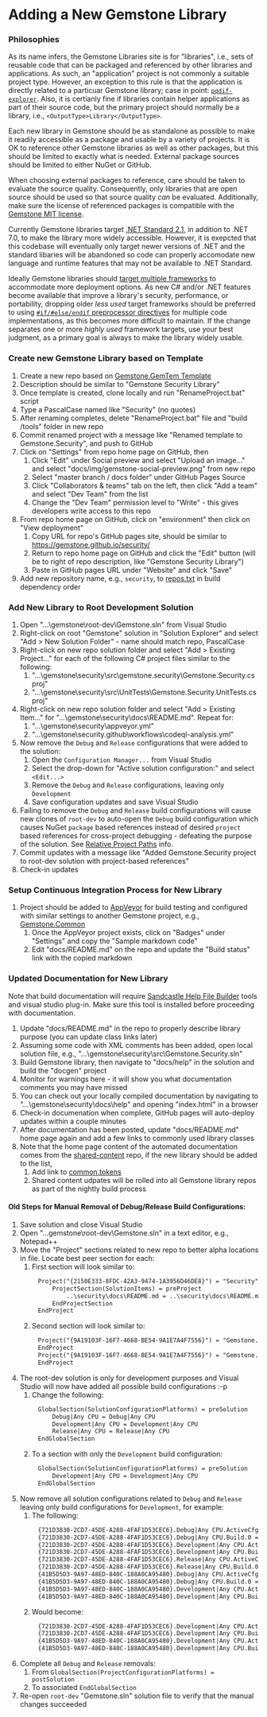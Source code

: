 # Adding a New Gemstone Library

### Philosophies

As its name infers, the Gemstone Libraries site is for "libraries", i.e., sets of reusable code that can be packaged and referenced by other libraries and applications. As such, an "application" project is not commonly a suitable project type. However, an exception to this rule is that the application is directly related to a particuar Gemstone library; case in point: [`pqdif-explorer`](https://github.com/gemstone/pqdif-explorer). Also, it is certianly fine if libraries contain helper applications as part of their source code, but the primary project should normally be a library, i.e., `<OutputType>Library</OutputType>`.

Each new library in Gemstone should be as standalone as possible to make it readily accessible as a package and usable by a variety of projects. It is OK to reference other Gemstone libraries as well as other packages, but this should be limited to exactly what is needed. External package sources should be limited to either NuGet or GitHub.

When choosing external packages to reference, care should be taken to evaluate the source quality. Consequently, only libraries that are open source should be used so that source quality _can_ be evaluated. Additionally, make sure the license of referenced packages is compatible with the [Gemstone MIT license]( https://github.com/gemstone/root-dev/blob/master/LICENSE).

Currently Gemstone libraries target [.NET Standard 2.1]( https://dotnet.microsoft.com/platform/dotnet-standard), in addition to .NET 7.0, to make the library more widely accessible. However, it is exepcted that this codebase will eventually only target newer versions of .NET and the standard libaries will be abandoned so code can properly accomodate new language and runtime features that may not be available to .NET Standard.

Ideally Gemstone libraries should [target multiple frameworks]( https://docs.microsoft.com/en-us/dotnet/standard/frameworks) to accommodate more deployment options. As new C# and/or .NET features become available that improve a library's security, performance, or portability, dropping older _less used_ target frameworks should be preferred to using [`#if/#else/endif` preprocessor directives]( https://docs.microsoft.com/en-us/dotnet/csharp/language-reference/preprocessor-directives/preprocessor-if) for multiple code implementations, as this becomes more difficult to maintain. If the change separates one or more _highly used_ framework targets, use your best judgment, as a primary goal is always to make the library widely usable.

### Create new Gemstone Library based on Template
 
1. Create a new repo based on [Gemstone.GemTem Template](https://github.com/gemstone/gemtem/generate)
2. Description should be similar to "Gemstone Security Library"
3. Once template is created, clone locally and run "RenameProject.bat" script
4. Type a PascalCase named like "Security" (no quotes)
5. After renaming completes, delete "RenameProject.bat" file and "build /tools" folder in new repo
6. Commit renamed project with a message like "Renamed template to Gemstone.Security", and push to GitHub
7. Click on "Settings" from repo home page on GitHub, then
   1. Click "Edit" under Social preview and select "Upload an image..." and select "docs/img/gemstone-social-preview.png" from new repo
   2. Select "master branch / docs folder" under GitHub Pages Source
   3. Click "Collaborators & teams" tab on the left, then click "Add a team" and select "Dev Team" from the list
   4. Change the "Dev Team" permission level to "Write" - this gives developers write access to this repo
8. From repo home page on GitHub, click on "environment" then click on "View deployment"
   1. Copy URL for repo's GitHub pages site, should be similar to https://gemstone.github.io/security/
   2. Return to repo home page on GitHub and click the "Edit" button (will be to right of repo description, like "Gemstone Security Library")
   3. Paste in GitHub pages URL under "Website" and click "Save"
9. Add new repository name, e.g., `security`, to [repos.txt](https://github.com/gemstone/root-dev/blob/master/repos.txt) in build dependency order
 
### Add New Library to Root Development Solution
 
1. Open "...\gemstone\root-dev\Gemstone.sln" from Visual Studio
2. Right-click on root "Gemstone" solution in "Solution Explorer" and select "Add > New Solution Folder" - name should match repo, PascalCase
3. Right-click on new repo solution folder and select "Add > Existing Project..." for each of the following C# project files similar to the following:
   1. "...\gemstone\security\src\gemstone.security\Gemstone.Security.csproj"
   2. "...\gemstone\security\src\UnitTests\Gemstone.Security.UnitTests.csproj"
4. Right-click on new repo solution folder and select "Add > Existing Item..." for "...\gemstone\security\docs\README.md". Repeat for:
   1. "...\gemstone\security\appveyor.yml"
   2. "...\gemstone\security\.github\workflows\codeql-analysis.yml"
5. Now remove the `Debug` and `Release` configurations that were added to the solution:
   1. Open the `Configuration Manager...` from Visual Studio
   2. Select the drop-down for "Active solution configuration:" and select `<Edit...>`
   3. Remove the `Debug` and `Release` configurations, leaving only `Development`
   4. Save configuration updates and save Visual Studio
6. Failing to remove the `Debug` and `Release` build configurations will cause new clones of `root-dev` to auto-open the `Debug` build configuration which causes NuGet `package` based references instead of desired `project` based references for cross-project debugging - defeating the purpose of the solution. See [Relative Project Paths](README.md#relative-project-paths) info.
7. Commit updates with a message like "Added Gemstone.Security project to root-dev solution with project-based references"
8. Check-in updates
 
### Setup Continuous Integration Process for New Library
 
1. Project should be added to [AppVeyor](https://www.appveyor.com/) for build testing and configured with similar settings to another Gemstone project, e.g., [Gemstone.Common](https://ci.appveyor.com/project/ritchiecarroll/common)
   1. Once the AppVeyor project exists, click on "Badges" under "Settings" and copy the "Sample markdown code"
   2. Edit "docs/README.md" on the repo and update the "Build status" link with the copied markdown
 
### Updated Documentation for New Library
 
Note that build documentation will require [Sandcastle Help File Builder](https://github.com/EWSoftware/SHFB/releases) tools and visual studio plug-in.
Make sure this tool is installed before proceeding with documentation.
 
1. Update "docs/README.md" in the repo to properly describe library purpose (you can update class links later)
2. Assuming some code with XML comments has been added, open local solution file, e.g., "...\gemstone\security\src\Gemstone.Security.sln"
3. Build Gemstone library, then navigate to "docs/help" in the solution and build the "docgen" project
4. Monitor for warnings here - it will show you what documentation comments you may have missed
5. You can check out your locally compiled documentation by navigating to "...\gemstone\security\docs\help\" and opening "index.html" in a browser
6. Check-in documenation when complete, GitHub pages will auto-deploy updates within a couple minutes
7. After documentation has been posted, update "docs/README.md" home page again and add a few links to commonly used library classes
8. Note that the home page content of the automated documentation comes from the [shared-content](https://github.com/gemstone/shared-content) repo, if the new library should be added to the list,
   1. Add link to [common.tokens](https://github.com/gemstone/shared-content/blob/master/src/DocGen/common.tokens)
   2. Shared content udpates will be rolled into all Gemstone library repos as part of the nightly build process

#### Old Steps for Manual Removal of Debug/Release Build Configurations:

1. Save solution and close Visual Studio
2. Open "...gemstone\root-dev\Gemstone.sln" in a text editor, e.g., Notepad++
3. Move the "Project" sections related to new repo to better alpha locations in file. Locate best peer section for each:
   1. First section will look similar to:   
   ```xml
        Project("{2150E333-8FDC-42A3-9474-1A3956D46DE8}") = "Security", "Security", "{AC074377-1D21-43EA-8CC6-280FD0B613AD}"
            ProjectSection(SolutionItems) = preProject
                ..\security\docs\README.md = ..\security\docs\README.md
            EndProjectSection
        EndProject
   ```   
   2. Second section will look similar to:   
   ```xml
        Project("{9A19103F-16F7-4668-BE54-9A1E7A4F7556}") = "Gemstone.Security", "..\security\src\Gemstone.Security\Gemstone.Security.csproj", "{1D1987D0-3CA1-4FAA-839A-F3510FA3A4A4}"
        EndProject
        Project("{9A19103F-16F7-4668-BE54-9A1E7A4F7556}") = "Gemstone.Security.UnitTests", "..\security\src\UnitTests\Gemstone.Security.UnitTests.csproj", "{3DAC8F1B-00F9-4D83-B155-249D093662BC}"
        EndProject
   ```
4. The root-dev solution is only for development purposes and Visual Studio will now have added all possible build configurations :-p
   1. Change the following:   
   ```xml
        GlobalSection(SolutionConfigurationPlatforms) = preSolution
            Debug|Any CPU = Debug|Any CPU
            Development|Any CPU = Development|Any CPU
            Release|Any CPU = Release|Any CPU
        EndGlobalSection
   ```   
   2. To a section with only the `Development` build configuration:
   ```xml
        GlobalSection(SolutionConfigurationPlatforms) = preSolution
            Development|Any CPU = Development|Any CPU
        EndGlobalSection
   ```   
5. Now remove all solution configurations related to `Debug` and `Release` leaving only build configurations for `Development`, for example:
   1. The following:
   ```xml
        {721D3830-2CD7-45DE-A288-4FAF1D53CEC6}.Debug|Any CPU.ActiveCfg = Debug|Any CPU
        {721D3830-2CD7-45DE-A288-4FAF1D53CEC6}.Debug|Any CPU.Build.0 = Debug|Any CPU
        {721D3830-2CD7-45DE-A288-4FAF1D53CEC6}.Development|Any CPU.ActiveCfg = Development|Any CPU
        {721D3830-2CD7-45DE-A288-4FAF1D53CEC6}.Development|Any CPU.Build.0 = Development|Any CPU
        {721D3830-2CD7-45DE-A288-4FAF1D53CEC6}.Release|Any CPU.ActiveCfg = Release|Any CPU
        {721D3830-2CD7-45DE-A288-4FAF1D53CEC6}.Release|Any CPU.Build.0 = Release|Any CPU
        {41B5D5D3-9A97-48ED-840C-188A0CA95480}.Debug|Any CPU.ActiveCfg = Debug|Any CPU
        {41B5D5D3-9A97-48ED-840C-188A0CA95480}.Debug|Any CPU.Build.0 = Debug|Any CPU
        {41B5D5D3-9A97-48ED-840C-188A0CA95480}.Development|Any CPU.ActiveCfg = Development|Any CPU
        {41B5D5D3-9A97-48ED-840C-188A0CA95480}.Development|Any CPU.Build.0 = Development|Any CPU
   ```   
   2. Would become:
   ```xml
        {721D3830-2CD7-45DE-A288-4FAF1D53CEC6}.Development|Any CPU.ActiveCfg = Development|Any CPU
        {721D3830-2CD7-45DE-A288-4FAF1D53CEC6}.Development|Any CPU.Build.0 = Development|Any CPU
        {41B5D5D3-9A97-48ED-840C-188A0CA95480}.Development|Any CPU.ActiveCfg = Development|Any CPU
        {41B5D5D3-9A97-48ED-840C-188A0CA95480}.Development|Any CPU.Build.0 = Development|Any CPU
   ```
6. Complete all `Debug` and `Release` removals:
    1. From `GlobalSection(ProjectConfigurationPlatforms) = postSolution`
    2. To associated `EndGlobalSection`
7. Re-open `root-dev` "Gemstone.sln" solution file to verify that the manual changes succeeded